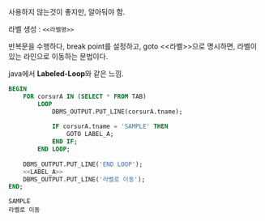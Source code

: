 사용하지 않는것이 좋지만, 알아둬야 함.

라벨 생성 : `<<라벨명>>`

반복문을 수행하다, break point를 설정하고, goto <<라벨>>으로 명시하면,
라벨이 있는 라인으로 이동하는 문법이다.

java에서 **Labeled-Loop**와 같은 느낌.


``` SQL
BEGIN 
    FOR corsurA IN (SELECT * FROM TAB)
        LOOP
            DBMS_OUTPUT.PUT_LINE(corsurA.tname);
            
            IF corsurA.tname = 'SAMPLE' THEN
                GOTO LABEL_A;
            END IF;
        END LOOP;
    
    DBMS_OUTPUT.PUT_LINE('END LOOP');
    <<LABEL_A>>
    DBMS_OUTPUT.PUT_LINE('라벨로 이동');
END;
```

``` TXT
SAMPLE
라벨로 이동
```